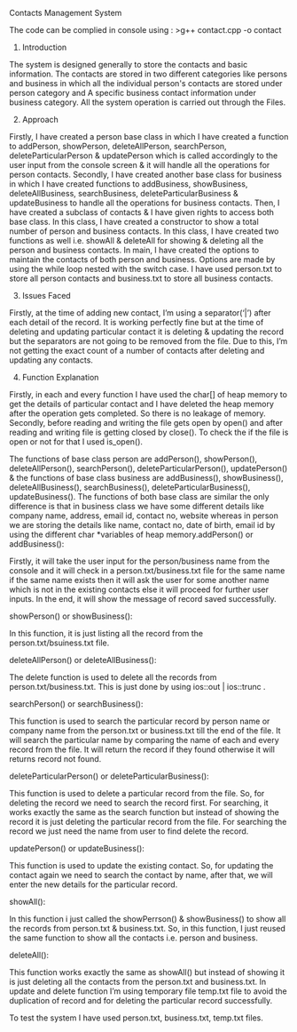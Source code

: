 Contacts Management System

The code can be complied in console using : >g++ contact.cpp -o contact

1. Introduction

The system is designed generally to store the contacts and basic information. The
contacts are stored in two different categories like persons and business in which all the
individual person's contacts are stored under person category and A specific business
contact information under business category. All the system operation is carried out
through the Files.

2. Approach

Firstly, I have created a person base class in which I have created a function to addPerson,
showPerson, deleteAllPerson, searchPerson, deleteParticularPerson & updatePerson
which is called accordingly to the user input from the console screen & it will handle all the
operations for person contacts. Secondly, I have created another base class for business
in which I have created functions to addBusiness, showBusiness, deleteAllBusiness,
searchBusiness, deleteParticularBusiness & updateBusiness to handle all the operations
for business contacts. Then, I have created a subclass of contacts & I have given rights to
access both base class. In this class, I have created a constructor to show a total number
of person and business contacts. In this class, I have created two functions as well i.e.
showAll & deleteAll for showing & deleting all the person and business contacts. In main, I
have created the options to maintain the contacts of both person and business. Options
are made by using the while loop nested with the switch case. I have used person.txt to
store all person contacts and business.txt to store all business contacts.

3. Issues Faced

Firstly, at the time of adding new contact, I’m using a separator(‘|’) after each detail of the
record. It is working perfectly fine but at the time of deleting and updating particular contact
it is deleting & updating the record but the separators are not going to be removed from
the file. Due to this, I’m not getting the exact count of a number of contacts after deleting
and updating any contacts.

4. Function Explanation

Firstly, in each and every function I have used the char[] of heap memory to get the details
of particular contact and I have deleted the heap memory after the operation gets
completed. So there is no leakage of memory. Secondly, before reading and writing the file
gets open by open() and after reading and writing file is getting closed by close(). To check
the if the file is open or not for that I used is_open().

The functions of base class person are addPerson(), showPerson(), deleteAllPerson(),
searchPerson(), deleteParticularPerson(), updatePerson() & the functions of base class
business are addBusiness(), showBusiness(), deleteAllBusiness(), searchBusiness(),
deleteParticularBusiness(), updateBusiness(). The functions of both base class are similar
the only difference is that in business class we have some different details like company
name, address, email id, contact no, website whereas in person we are storing the details
like name, contact no, date of birth, email id by using the different char *variables of heap
memory.addPerson() or addBusiness():

Firstly, it will take the user input for the person/business name from the console and it will
check in a person.txt/business.txt file for the same name if the same name exists then it
will ask the user for some another name which is not in the existing contacts else it will
proceed for further user inputs. In the end, it will show the message of record saved
successfully.

showPerson() or showBusiness():

In this function, it is just listing all the record from the person.txt/bsuiness.txt file.

deleteAllPerson() or deleteAllBusiness():

The delete function is used to delete all the records from person.txt/business.txt. This is
just done by using ios::out | ios::trunc .

searchPerson() or searchBusiness():

This function is used to search the particular record by person name or company name
from the person.txt or business.txt till the end of the file. It will search the particular name
by comparing the name of each and every record from the file. It will return the record if
they found otherwise it will returns record not found.

deleteParticularPerson() or deleteParticularBusiness():

This function is used to delete a particular record from the file. So, for deleting the record
we need to search the record first. For searching, it works exactly the same as the search
function but instead of showing the record it is just deleting the particular record from the
file. For searching the record we just need the name from user to find delete the record.

updatePerson() or updateBusiness():

This function is used to update the existing contact. So, for updating the contact again we
need to search the contact by name, after that, we will enter the new details for the
particular record.

showAll():

In this function i just called the showPerrson() & showBusiness() to show all the records
from person.txt & business.txt. So, in this function, I just reused the same function to show
all the contacts i.e. person and business.

deleteAll():

This function works exactly the same as showAll() but instead of showing it is just deleting
all the contacts from the person.txt and business.txt.
In update and delete function I’m using temporary file temp.txt file to avoid the duplication
of record and for deleting the particular record successfully.

To test the system I have used person.txt, business.txt, temp.txt files.

